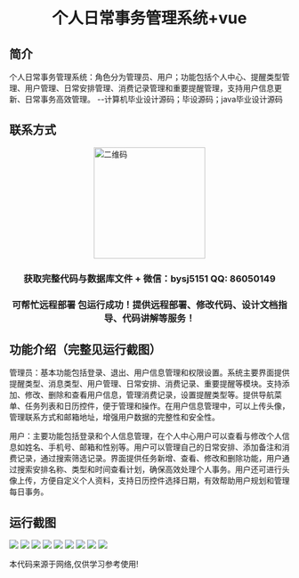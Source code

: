 <p><h1 align="center">个人日常事务管理系统+vue</h1></p>

## 简介
个人日常事务管理系统：角色分为管理员、用户；功能包括个人中心、提醒类型管理、用户管理、日常安排管理、消费记录管理和重要提醒管理，支持用户信息更新、日常事务高效管理。    --计算机毕业设计源码；毕设源码；java毕业设计源码


## 联系方式
<img src="https://bs-1329754181.cos.ap-shanghai.myqcloud.com/wx.jpg" alt="二维码" style="display: block; margin: 0 auto;" width="200px">
<p><h3 align="center">获取完整代码与数据库文件 + 微信：bysj5151 QQ: 86050149</h3></p>
<p><h3 align="center">可帮忙远程部署 包运行成功！提供远程部署、修改代码、设计文档指导、代码讲解等服务！</h3></p>

## 功能介绍（完整见运行截图）
管理员：基本功能包括登录、退出、用户信息管理和权限设置。系统主要界面提供提醒类型、消息类型、用户管理、日常安排、消费记录、重要提醒等模块。支持添加、修改、删除和查看用户信息，管理消费记录，设置提醒类型等。提供导航菜单、任务列表和日历控件，便于管理和操作。在用户信息管理中，可以上传头像，管理联系方式和邮箱地址，增强用户数据的完整性和安全性。

用户：主要功能包括登录和个人信息管理，在个人中心用户可以查看与修改个人信息如姓名、手机号、邮箱和性别等。用户可以管理自己的日常安排、添加备注和消费记录，通过搜索筛选记录。界面提供任务新增、查看、修改和删除功能，用户通过搜索安排名称、类型和时间查看计划，确保高效处理个人事务。用户还可进行头像上传，方便自定义个人资料，支持日历控件选择日期，有效帮助用户规划和管理每日事务。


## 运行截图
![](https://bs-1329754181.cos.ap-shanghai.myqcloud.com/ssm/PersonalDailyTaskManagementSystem/img/001.jpg)
![](https://bs-1329754181.cos.ap-shanghai.myqcloud.com/ssm/PersonalDailyTaskManagementSystem/img/002.jpg)
![](https://bs-1329754181.cos.ap-shanghai.myqcloud.com/ssm/PersonalDailyTaskManagementSystem/img/003.jpg)
![](https://bs-1329754181.cos.ap-shanghai.myqcloud.com/ssm/PersonalDailyTaskManagementSystem/img/004.jpg)
![](https://bs-1329754181.cos.ap-shanghai.myqcloud.com/ssm/PersonalDailyTaskManagementSystem/img/005.jpg)
![](https://bs-1329754181.cos.ap-shanghai.myqcloud.com/ssm/PersonalDailyTaskManagementSystem/img/006.jpg)
![](https://bs-1329754181.cos.ap-shanghai.myqcloud.com/ssm/PersonalDailyTaskManagementSystem/img/007.jpg)
![](https://bs-1329754181.cos.ap-shanghai.myqcloud.com/ssm/PersonalDailyTaskManagementSystem/img/008.jpg)
![](https://bs-1329754181.cos.ap-shanghai.myqcloud.com/ssm/PersonalDailyTaskManagementSystem/img/009.jpg)

<p>本代码来源于网络,仅供学习参考使用!</p>
